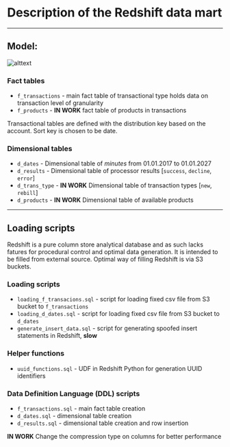 # Description of the Redshift data mart

____

## Model:

![alttext](https://bytebucket.org/sixcrm/sixcrmserverless/raw/f8e0ec400f5595f9b09cc50e4b676dc74b5fce16/model/redshift/datamart.png?token=f5b4bd392f2203b6d5d1368b3cd852959a3371e1)

### Fact tables
* `f_transactions` - main fact table of transactional type holds data on transaction level of granularity
* `f_products` - **IN WORK** fact table of products in transactions

Transactional tables are defined with the distribution key based on the account.
Sort key is chosen to be date.

### Dimensional tables
* `d_dates` - Dimensional table of *minutes* from 01.01.2017 to 01.01.2027
* `d_results` - Dimensional table of processor results [`success`, `decline`, `error`]
* `d_trans_type` - **IN WORK** Dimensional table of transaction types [`new`, `rebill`]
* `d_products` - **IN WORK** Dimensional table of available products

---
## Loading scripts

Redshift is a pure column store analytical database and as such lacks fatures for procedural control and optimal data generation. It is intended to be filled from external source. Optimal way of filling Redshift is via S3 buckets.

### Loading scripts
* `loading_f_transacions.sql` - script for loading fixed csv file from S3 bucket to  `f_transactions`
* `loading_d_dates.sql` - script for loading fixed csv file from S3 bucket to  `d_dates`
* `generate_insert_data.sql` - script for generating spoofed insert statements in Redshift, **slow**

### Helper functions
* `uuid_functions.sql` - UDF in Redshift Python for generation UUID identifiers

### Data Definition Language (DDL) scripts
* `f_transactions.sql` - main fact table creation
* `d_dates.sql` - dimensional table creation
* `d_results.sql` - dimensional table creation and row insertion

**IN WORK** Change the compression type on columns for better performance
